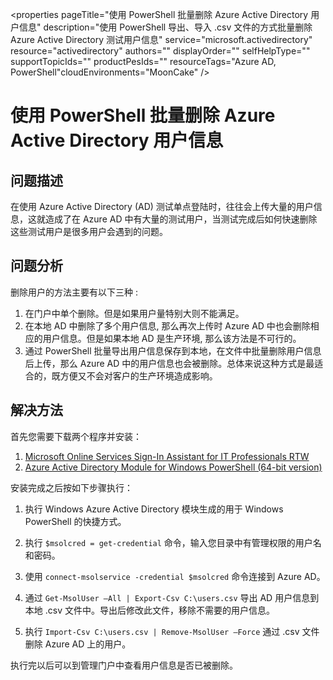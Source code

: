 <properties 
	pageTitle="使用 PowerShell 批量删除 Azure Active Directory 用户信息" 
	description="使用 PowerShell 导出、导入 .csv 文件的方式批量删除 Azure Active Directory 测试用户信息" 
	service="microsoft.activedirectory"
	resource="activedirectory"
	authors=""
	displayOrder=""
	selfHelpType=""
    supportTopicIds=""
    productPesIds=""
    resourceTags="Azure AD, PowerShell"​
    cloudEnvironments="MoonCake" 
/>
<tags 
	ms.service="active-directory-aog"
	ms.date="" 
	wacn.date="01/12/2017"
/>
# 使用 PowerShell 批量删除 Azure Active Directory 用户信息

## **问题描述**

在使用 Azure Active Directory (AD) 测试单点登陆时，往往会上传大量的用户信息，这就造成了在 Azure AD 中有大量的测试用户，当测试完成后如何快速删除这些测试用户是很多用户会遇到的问题。

## **问题分析**

删除用户的方法主要有以下三种 :

1.	在门户中单个删除。但是如果用户量特别大则不能满足。
2.	在本地 AD 中删除了多个用户信息, 那么再次上传时 Azure AD 中也会删除相应的用户信息。但是如果本地 AD 是生产环境, 那么该方法是不可行的。
3.	通过 PowerShell 批量导出用户信息保存到本地，在文件中批量删除用户信息后上传，那么 Azure AD 中的用户信息也会被删除。总体来说这种方式是最适合的，既方便又不会对客户的生产环境造成影响。 

## **解决方法**

首先您需要下载两个程序并安装：

1.	[Microsoft Online Services Sign-In Assistant for IT Professionals RTW](https://www.microsoft.com/zh-cn/download/details.aspx?id=41950)
2.	[Azure Active Directory Module for Windows PowerShell (64-bit version)](http://go.microsoft.com/fwlink/p/?linkid=236297)

安装完成之后按如下步骤执行：

1.	执行 Windows Azure Active Directory 模块生成的用于 Windows PowerShell 的快捷方式。

2.	执行 `$msolcred = get-credential` 命令，输入您目录中有管理权限的用户名和密码。

3.	使用 `connect-msolservice -credential $msolcred` 命令连接到 Azure AD。

4.	通过 `Get-MsolUser –All | Export-Csv C:\users.csv`  导出 AD 用户信息到本地 .csv 文件中。导出后修改此文件，移除不需要的用户信息。

5.	执行 `Import-Csv C:\users.csv | Remove-MsolUser –Force`   通过 .csv 文件删除 Azure AD 上的用户。

执行完以后可以到管理门户中查看用户信息是否已被删除。




